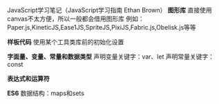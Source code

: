 JavaScript学习笔记（JavaScript学习指南 Ethan Brown）
**图形库**
直接使用canvas不太方便，所以一般都会借用图形库
例如：Paper.js,KineticJS,Ease1JS,SpriteJS,PixiJS,Fabric.js,Obelisk.js等等

**样板代码**
使用某个工具类库前的初始化设置

**字面量、变量、常量和数据类型**
声明变量关键字：var、let
声明常量关键字：const

**表达式和运算符**

**ES6**
数据结构：maps和sets